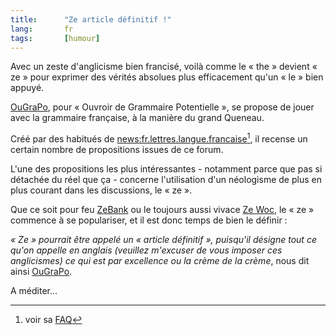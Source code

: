 ```yaml
--- 
title:      "Ze article définitif !" 
lang:       fr 
tags:       [humour]
---
```


Avec un zeste d'anglicisme bien francisé, voilà comme le « the » devient « ze » pour exprimer des vérités absolues plus efficacement qu'un « le » bien appuyé.

[OuGraPo](http://www.langue-fr.net/ougrapo/ougrapo.htm), pour « Ouvroir de Grammaire Potentielle », se propose de jouer avec la grammaire française, à la manière du grand Queneau.

Créé par des habitués de <news:fr.lettres.langue.francaise>[^t1], il recense un certain nombre de propositions issues de ce forum.

L'une des propositions les plus intéressantes - notamment parce que pas si détachée du réel que ça - concerne l'utilisation d'un néologisme de plus en plus courant dans les discussions, le « ze ».

Que ce soit pour feu [ZeBank](http://www.zebank.com/) ou le toujours aussi vivace [Ze Woc](http://www.zewoc.com/), le « ze » commence à se populariser, et il est donc temps de bien le définir :

*« Ze » pourrait être appelé un « article définitif », puisqu'il désigne tout ce qu'on appelle en anglais (veuillez m'excuser de vous imposer ces anglicismes) ce qui est par excellence ou la crème de la crème*, nous dit ainsi [OuGraPo](http://www.langue-fr.net/ougrapo/ze-article.htm).

A méditer…

[^t1]: voir sa [FAQ](http://www.langue-fr.net/faq/fllf.htm)
